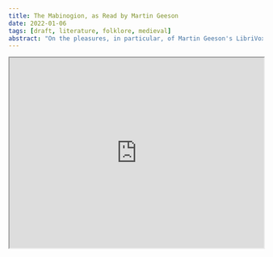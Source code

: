 ```yaml
---
title: The Mabinogion, as Read by Martin Geeson
date: 2022-01-06
tags: [draft, literature, folklore, medieval]
abstract: "On the pleasures, in particular, of Martin Geeson's LibriVox recording of Charlotte Guest's translation of these medieval Welsh tales."
---
```




<div style="display: block; position: relative; width: 100%; height: 0px; --aspect-ratio:3/4; padding-bottom: calc(var(--aspect-ratio) * 100%);"><iframe src="https://www.youtube.com/embed/cbEhGP8bcpg" allow="fullscreen" style="position: absolute; top: 0px; left: 0px; height: 100%; width: 100%;"></iframe></div>

